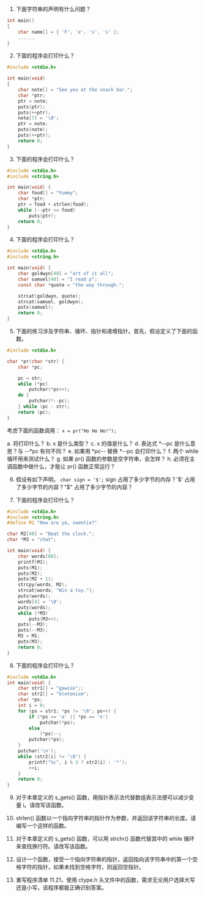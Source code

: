 1. 下面字符串的声明有什么问题？
```c
int main()
{
    char name[] = { 'F', 'e', 's', 's' };
    ......
}
```
2. 下面的程序会打印什么？
```c
#include <stdio.h>

int main(void)
{
    char note[] = "See you at the snack bar.";
    char *ptr;
    ptr = note;
    puts(ptr);
    puts(++ptr);
    note[7] = '\0';
    ptr = note;
    puts(note);
    puts(++ptr);
    return 0;
}
```

3. 下面的程序会打印什么？
```c
#include <stdio.h>
#include <string.h>

int main(void) {
    char food[] = "Yummy";
    char *ptr;
    ptr = food + strlen(food);
    while (--ptr >= food)
        puts(ptr);
    return 0;
}
```

4. 下面的程序会打印什么？
```c
#include <stdio.h>
#include <string.h>

int main(void) {
    char goldwyn[40] = "art of it all";
    char samuel[40] = "I read p";
    const char *quote = "the way through.";

    strcat(goldwyn, quote);
    strcat(samuel, goldwyn);
    puts(samuel);
    return 0;
}
```

5. 下面的练习涉及字符串、循环、指针和递增指针。首先，假设定义了下面的函数。
```c
#include <stdio.h>

char *pr(char *str) {
    char *pc;

    pc = str;
    while (*pc)
        putchar(*pc++);
    do {
        putchar(*--pc);
    } while (pc - str);
    return (pc);
}
```
考虑下面的函数调用：
`x = pr("Ho Ho Ho!");`

a. 将打印什么？
b. x 是什么类型？
c. x 的值是什么？
d. 表达式 *--pc 是什么意思？与 --*pc 有何不同？
e. 如果用 *pc-- 替换 *--pc 会打印什么？
f. 两个 while 循环用来测试什么？
g. 如果 pr() 函数的参数是空字符串，会怎样？
h. 必须在主调函数中做什么，才能让 pr() 函数正常运行？

6. 假设有如下声明。
`char sign = '$';`
sign 占用了多少字节的内存？'$' 占用了多少字节的内容？"$" 占用了多少字节的内容？

7. 下面的程序会打印什么？
```c
#include <stdio.h>
#include <string.h>
#define M1 "How are ya, sweetie?"

char M2[40] = "Beat the clock.";
char *M3 = "chat";

int main(void) {
    char words[80];
    printf(M1);
    puts(M1);
    puts(M2);
    puts(M2 + 1);
    strcpy(words, M2);
    strcat(words, "Win a toy.");
    puts(words);
    words[4] = '\0';
    puts(words);
    while (*M3)
        puts(M3++);
    puts(--M3);
    puts(--M3);
    M3 = M1;
    puts(M3);
    return 0;
}
```

8. 下面的程序会打印什么？
```c
#include <stdio.h>
int main(void) {
    char str1[] = "gawsie";;
    char str2[] = "bletonism";
    char *ps;
    int i = 0;
    for (ps = str1; *ps != '\0'; ps++) {
        if (*ps == 'a' || *ps == 'e')
            putchar(*ps);
        else 
            (*ps)--;
        putchar(*ps);
    }
    putchar('\n');
    while (str2[i] != '\0') {
        printf("%c", i % 3 ? str2[i] : '*');
        ++i;
    }
    return 0;
}
```

9. 对于本章定义的 s_gets() 函数，用指针表示法代替数组表示法便可以减少变量 i。请改写该函数。

10. strlen() 函数以一个指向字符串的指针作为参数，并返回该字符串的长度。请编写一个这样的函数。

11. 对于本章定义的 s_gets() 函数，可以用 strchr() 函数代替其中的 while 循环来查找换行符。请改写该函数。

12. 设计一个函数，接受一个指向字符串的指针，返回指向该字符串中的第一个空格字符的指针，如果未找到空格字符，则返回空指针。

13. 重写程序清单 11.21，使用 ctype.h 头文件中的函数，需求无论用户选择大写还是小写，该程序都能正确识别答案。

